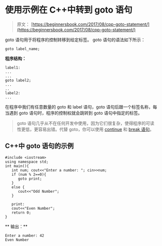 # 使用示例在 C++中转到 goto 语句

> 原文： [https://beginnersbook.com/2017/08/cpp-goto-statement/](https://beginnersbook.com/2017/08/cpp-goto-statement/)

goto 语句用于将程序的控制转移到给定标签。 goto 语句的语法如下所示：

```
goto label_name;
```

**程序结构：**

```
label1:
...
...
goto label2;
...
..
label2:
...
```

在程序中我们有任意数量的 goto 和 label 语句，goto 语句后跟一个标签名称，每当遇到 goto 语句时，程序的控制权就会跳转到 goto 语句中指定的标签。

> goto 语句几乎从不在任何开发中使用，因为它们很复杂，使得程序的可读性更低，更容易出错。代替 goto，你可以使用 [continue](https://beginnersbook.com/2017/08/cpp-continue-statement/) 和 [break 语句](https://beginnersbook.com/2017/08/cpp-break-statement/)。

## C++中 goto 语句的示例

```
#include <iostream>
using namespace std;
int main(){
   int num; cout<<"Enter a number: "; cin>>num;
   if (num % 2==0){
      goto print;
   }
   else {
      cout<<"Odd Number";
   }

   print:
   cout<<"Even Number";
   return 0;
}
```

**
输出：**

```
Enter a number: 42
Even Number
```